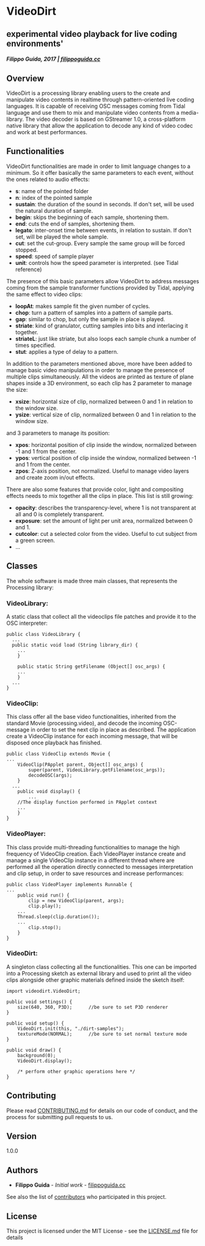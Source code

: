 # VideoDirt
## experimental video playback for live coding environments'
##### Filippo Guida, 2017 | [filippoguida.cc](filippoguida.cc)

## Overview

VideoDirt is a processing library enabling users to the create and manipulate video contents in realtime through pattern-oriented live coding languages. It is capable of receiving OSC messages coming from Tidal language and use them to mix and manipulate video contents from a media-library. The video decoder is based on GStreamer 1.0, a cross-platform native library that allow the application to decode any kind of video codec and work at best performances.

## Functionalities

VideoDirt functionalities are made in order to limit language changes to a minimum. So it offer basically the
same parameters to each event, without the ones related to audio effects:

- **s**:        name of the pointed folder
- **n**:        index of the pointed sample
- **sustain**:  the duration of the sound in seconds. If don't set, will be used the natural duration of sample.
- **begin**:    skips the beginning of each sample, shortening them.
- **end**:      cuts the end of samples, shortening them.
- **legato**:   inter-onset time between events, in relation to sustain. If don't set, will be played the whole sample.
- **cut**:      set the cut-group. Every sample the same group will be forced stopped.
- **speed**:    speed of sample player
- **unit**:     controls how the speed parameter is interpreted. (see Tidal reference)

The presence of this basic parameters allow VideoDirt to address messages coming from the sample transformer functions
provided by Tidal, applying the same effect to video clips:

- **loopAt**:   makes sample fit the given number of cycles.
- **chop**:     turn a pattern of samples into a pattern of sample parts.
- **gap**:      similar to chop, but only the sample in place is played.
- **striate**:  kind of granulator, cutting samples into bits and interlacing it together.
- **striateL**: just like striate, but also loops each sample chunk a number of times specified.
- **stut**:     applies a type of delay to a pattern.

In addition to the parameters mentioned above, more have been added to manage basic video manipulations in order to
manage the presence of multiple clips simultaneously. All the videos are printed as texture of plane shapes inside a
3D environment, so each clip has 2 parameter to manage the size:

- **xsize**:    horizontal size of clip, normalized between 0 and 1 in relation to the window size.
- **ysize**:    vertical size of clip, normalized between 0 and 1 in relation to the window size.

and 3 parameters to manage its position:

- **xpos**:     horizontal position of clip inside the window, normalized between -1 and 1 from the center.
- **ypos**:     vertical position of clip inside the window, normalized between -1 and 1 from the center.
- **zpos**:     Z-axis position, not normalized. Useful to manage video layers and create zoom in/out effects.

There are also some features that provide color, light and compositing effects needs to mix together all
the clips in place. This list is still growing:

- **opacity**:   describes the transparency-level, where 1 is not transparent at all and 0 is completely transparent.
- **exposure**:  set the amount of light per unit area, normalized between 0 and 1.
- **cutcolor**:  cut a selected color from the video. Useful to cut subject from a green screen.
- ...

## Classes

The whole software is made three main classes, that represents the Processing library:

### VideoLibrary:
A static class that collect all the videoclips file patches and provide it to the OSC interpreter:

~~~~ {.java}
public class VideoLibrary {
  ...
  public static void load (String library_dir) {
    ...
	}

	public static String getFilename (Object[] osc_args) {
    ...
	}
  ...
}
~~~~

### VideoClip:
This class offer all the base video functionalities, inherited from the standard Movie (processing.video),
and decode the incoming OSC-message in order to set the next clip in place as described.
The application create a VideoClip instance for each incoming message, that will be disposed once playback has finished.

~~~~ {.java}
public class VideoClip extends Movie {
...
	VideoClip(PApplet parent, Object[] osc_args) {
		super(parent, VideoLibrary.getFilename(osc_args));
		decodeOSC(args);
	}
  ...
	public void display() {
		...
    //The display function performed in PApplet context
    ...
	}
}
~~~~

### VideoPlayer:
This class provide multi-threading functionalities to manage the high frequency of VideoClip creation.
Each VideoPlayer instance create and manage a single VideoClip instance in a different thread where are performed all
the operation directly connected to messages interpretation and clip setup, in order to save resources and increase performances:

~~~~ {.java}
public class VideoPlayer implements Runnable {
...
	public void run() {
		clip = new VideoClip(parent, args);
		clip.play();
    ...
    Thread.sleep(clip.duration());
    ...
		clip.stop();
	}
}
~~~~

### VideoDirt:
A singleton class collecting all the functionalities. This one can be imported into a Processing sketch as external library
and used to print all the video clips alongside other graphic materials defined inside the sketch itself:

~~~~ {.java}
import videodirt.VideoDirt;

public void settings() {
	size(640, 360, P3D);      //be sure to set P3D renderer
}

public void setup() {
	VideoDirt.init(this, "./dirt-samples");
	textureMode(NORMAL);      //be sure to set normal texture mode
}

public void draw() {
	background(0);
	VideoDirt.display();

	/* perform other graphic operations here */
}
~~~~

## Contributing

Please read [CONTRIBUTING.md](CONTRIBUTING.md) for details on our code of conduct, and the process for submitting pull requests to us.

## Version

1.0.0

## Authors

* **Filippo Guida** - *Initial work* - [filippoguida.cc](filippoguida.cc)

See also the list of [contributors](https://github.com/filippoguida/VideoDirt/contributors) who participated in this project.

## License

This project is licensed under the MIT License - see the [LICENSE.md](LICENSE.md) file for details
